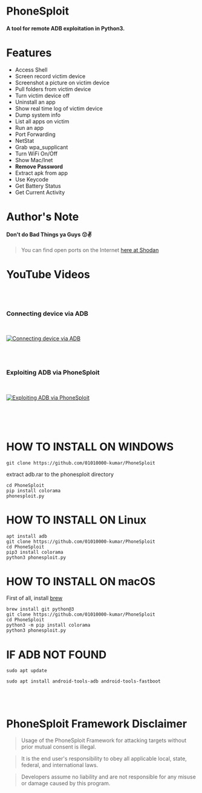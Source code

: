 # PhoneSploit
#### A tool for remote ADB exploitation in Python3.

# Features
* Access Shell
* Screen record victim device
* Screenshot a picture on victim device
* Pull folders from victim device
* Turn victim device off
* Uninstall an app
* Show real time log of victim device
* Dump system info
* List all apps on victim
* Run an app
* Port Forwarding
* NetStat
* Grab wpa_supplicant
* Turn WiFi On/Off
* Show Mac/Inet
* __Remove Password__
* Extract apk from app  
* Use Keycode   
* Get Battery Status
* Get Current Activity

# Author's Note

#### Don't do Bad Things ya Guys :kissing::v:

> You can find open ports on the Internet [here at Shodan](https://www.shodan.io/search?query=android+debug+bridge+product%3A”Android+Debug+Bridge”)

# YouTube Videos
<br>
<br>

### Connecting device via ADB
<br>

[![Connecting device via ADB](https://img.youtube.com/vi/OlhCAX1qBQo/0.jpg)](http://www.youtube.com/watch?v=OlhCAX1qBQo)

<br>
<br>

### Exploiting ADB via PhoneSploit

<br>

[![Exploiting ADB via PhoneSploit](https://img.youtube.com/vi/ONHxcGMdkM0/0.jpg)](http://www.youtube.com/watch?v=ONHxcGMdkM0)

<br>
<br>
<br>

# HOW TO INSTALL ON WINDOWS
```
git clone https://github.com/01010000-kumar/PhoneSploit
```
extract adb.rar to the phonesploit directory 
```
cd PhoneSploit
pip install colorama
phonesploit.py
```

# HOW TO INSTALL ON Linux
```
apt install adb
git clone https://github.com/01010000-kumar/PhoneSploit
cd PhoneSploit
pip3 install colorama
python3 phonesploit.py
```

# HOW TO INSTALL ON macOS
First of all, install [brew](https://brew.sh)
```
brew install git python@3
git clone https://github.com/01010000-kumar/PhoneSploit
cd PhoneSploit
python3 -m pip install colorama
python3 phonesploit.py
```

# IF ADB NOT FOUND
```shell
sudo apt update

sudo apt install android-tools-adb android-tools-fastboot

```

<br>
<br>

# PhoneSploit Framework Disclaimer

> Usage of the PhoneSploit Framework for attacking targets without prior mutual consent is illegal.

> It is the end user's responsibility to obey all applicable local, state, federal, and international laws.

> Developers assume no liability and are not responsible for any misuse or damage caused by this program.

